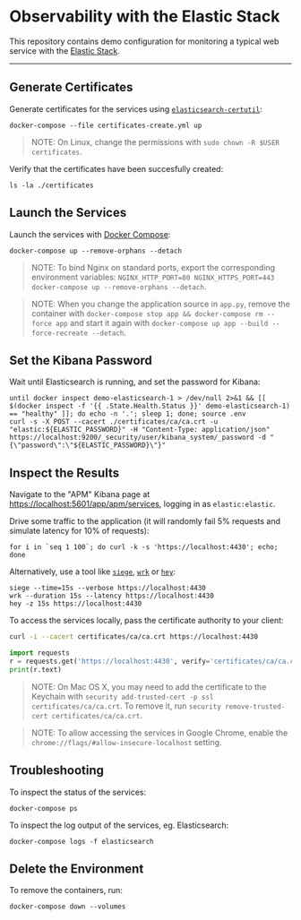 # Observability with the Elastic Stack

This repository contains demo configuration for monitoring a typical web service
with the [Elastic Stack](https://www.elastic.co/products).

-----

## Generate Certificates

Generate certificates for the services using [`elasticsearch-certutil`](https://www.elastic.co/guide/en/elasticsearch/reference/current/certutil.html):

    docker-compose --file certificates-create.yml up

> NOTE: On Linux, change the permissions with `sudo chown -R $USER certificates`.

Verify that the certificates have been succesfully created:

    ls -la ./certificates

## Launch the Services

Launch the services with [Docker Compose](https://docs.docker.com/compose/):

    docker-compose up --remove-orphans --detach

> NOTE: To bind Nginx on standard ports, export the corresponding environment variables: `NGINX_HTTP_PORT=80 NGINX_HTTPS_PORT=443 docker-compose up --remove-orphans --detach`.

> NOTE: When you change the application source in `app.py`, remove the container with `docker-compose stop app && docker-compose rm --force app` and start it again with `docker-compose up app --build --force-recreate --detach`.

## Set the Kibana Password

Wait until Elasticsearch is running, and set the password for Kibana:

    until docker inspect demo-elasticsearch-1 > /dev/null 2>&1 && [[ $(docker inspect -f '{{ .State.Health.Status }}' demo-elasticsearch-1) == "healthy" ]]; do echo -n '.'; sleep 1; done; source .env
    curl -s -X POST --cacert ./certificates/ca/ca.crt -u "elastic:${ELASTIC_PASSWORD}" -H "Content-Type: application/json" https://localhost:9200/_security/user/kibana_system/_password -d "{\"password\":\"${ELASTIC_PASSWORD}\"}"

## Inspect the Results

Navigate to the "APM" Kibana page at <https://localhost:5601/app/apm/services>, logging in as `elastic:elastic`.

Drive some traffic to the application (it will randomly fail 5% requests and simulate latency for 10% of requests):

    for i in `seq 1 100`; do curl -k -s 'https://localhost:4430'; echo; done

Alternatively, use a tool like [`siege`](https://github.com/JoeDog/siege), [`wrk`](https://github.com/wg/wrk) or [`hey`](https://github.com/rakyll/hey):

    siege --time=15s --verbose https://localhost:4430
    wrk --duration 15s --latency https://localhost:4430
    hey -z 15s https://localhost:4430

To access the services locally, pass the certificate authority to your client:

```bash
curl -i --cacert certificates/ca/ca.crt https://localhost:4430
```

```python
import requests
r = requests.get('https://localhost:4430', verify='certificates/ca/ca.crt')
print(r.text)
```

> NOTE: On Mac OS X, you may need to add the certificate to the Keychain with `security add-trusted-cert -p ssl certificates/ca/ca.crt`. To remove it, run `security remove-trusted-cert certificates/ca/ca.crt`.

> NOTE: To allow accessing the services in Google Chrome, enable the `chrome://flags/#allow-insecure-localhost` setting.

## Troubleshooting

To inspect the status of the services:

    docker-compose ps

To inspect the log output of the services, eg. Elasticsearch:

    docker-compose logs -f elasticsearch

## Delete the Environment

To remove the containers, run:

    docker-compose down --volumes
